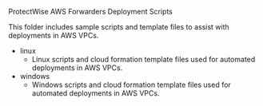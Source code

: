 ProtectWise AWS Forwarders Deployment Scripts

This folder includes sample scripts and template files to assist with deployments in AWS VPCs.

- linux
    - Linux scripts and cloud formation template files used for automated deployments in AWS VPCs.
- windows
    - Windows scripts and cloud formation template files used for automated deployments in AWS VPCs.